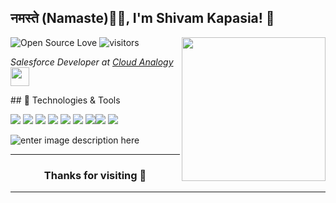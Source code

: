 <h2>नमस्ते (Namaste)🙏🏻, I'm Shivam Kapasia! 👋</h2>

![Open Source Love](https://badges.frapsoft.com/os/v1/open-source.svg?v=102) ![visitors](https://visitor-badge.laobi.icu/badge?page_id=shivamkapasia0)
<img align='right' src="https://shivamkapasia-developer-edition.ap16.force.com/myPortfolio/resource/1623323786000/code" width="230">
<p><em>Salesforce Developer at <a href="http://https://www.cloudanalogy.com/">Cloud Analogy</a><img src="https://media.giphy.com/media/WUlplcMpOCEmTGBtBW/giphy.gif" width="30"> 
</em></p>
##  🔧 Technologies & Tools


![](https://img.shields.io/badge/salesforce-informational?style=flat&logo=salesforce&logoColor=white&color=6aa6f8) ![](https://img.shields.io/badge/Salesforce-LWC-informational?style=flat&logo=salesforce&logoColor=white&color=6aa6f8) ![](https://img.shields.io/badge/Salesforce-Aura-informational?style=flat&logo=salesforce&logoColor=white&color=6aa6f8) ![](https://img.shields.io/badge/Editor-VS_Code-informational?style=flat&logo=visual-studio-code&logoColor=white&color=6aa6f8) ![](https://img.shields.io/badge/Code-JavaScript-informational?style=flat&logo=javascript&logoColor=white&color=6aa6f8) ![](https://img.shields.io/badge/Code-Apex-informational?style=flat&logo=java&logoColor=white&color=6aa6f8) ![](https://img.shields.io/badge/Code-Unity-informational?style=flat&logo=Unity&logoColor=white&color=6aa6f8)![](https://img.shields.io/badge/Rest-Api-informational?style=flat&logo=google-chrome&logoColor=white&color=6aa6f8) ![](https://img.shields.io/badge/Node-js-informational?style=flat&logo=javascript&logoColor=white&color=6aa6f8)


![enter image description here](https://github-readme-streak-stats.herokuapp.com/?user=shivamkapasia0#version3)
<hr></hr>

### <center> Thanks for visiting 🙏</center>
<hr>

